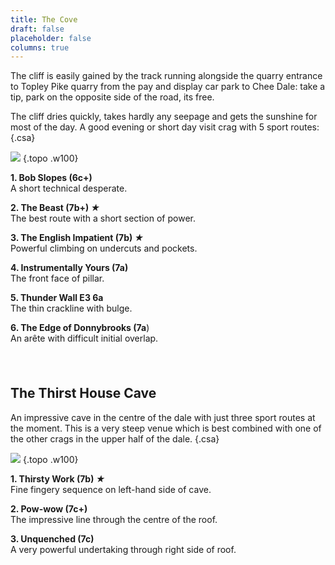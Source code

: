 ```yaml
---
title: The Cove
draft: false
placeholder: false
columns: true
---
```




<style>
    .tableless .content>p>img {
        float: left;
        margin-right: 1.2em;
        margin-left: 0;
        margin-bottom: 0;
    }

    h2:last-of-type {
        clear: left;
        padding-top: 1.8em;
    }
</style>


The cliff is easily gained by the track running alongside the quarry entrance to Topley Pike quarry from the pay and display car park to Chee Dale: take a tip, park on the opposite side of the road, its free.

The cliff dries quickly, takes hardly any seepage and gets the sunshine for most of the day. A good evening or short day visit crag with 5 sport routes:
{.csa}

![](/img/peak/buxton/deep-dale-cove.jpg)
{.topo .w100}

**1. Bob Slopes (6c+)**  
A short technical desperate.

**2. The Beast (7b+) *★***  
The best route with a short section of power.

**3. The English Impatient (7b) *★***  
Powerful climbing on undercuts and pockets.

**4. Instrumentally Yours (7a)**  
The front face of pillar.

**5. Thunder Wall E3 6a**  
The thin crackline with bulge.

**6. The Edge of Donnybrooks (7a**)  
An arête with difficult initial overlap.

The Thirst House Cave
---------------------

An impressive cave in the centre of the dale with just three sport routes at the moment. This is a very steep venue which is best combined with one of the other crags in the upper half of the dale.
{.csa}

![](/img/peak/buxton/deep-dale-thirst.jpg) 
{.topo .w100}

**1. Thirsty Work (7b) *★***  
Fine fingery sequence on left-hand side of cave.

**2. Pow-wow (7c+)**  
The impressive line through the centre of the roof.

**3. Unquenched (7c)**  
A very powerful undertaking through right side of roof.




